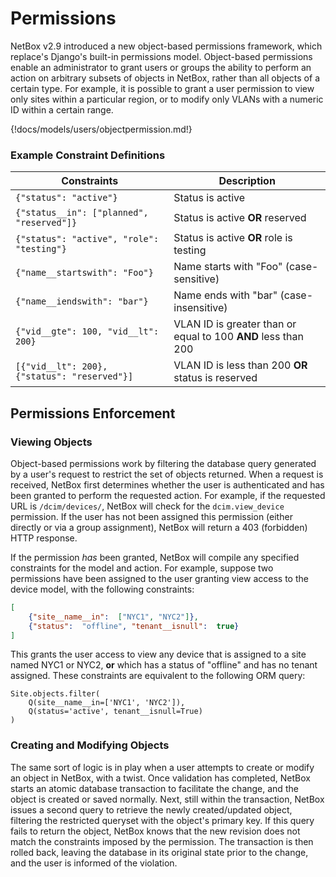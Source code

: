 # Permissions

NetBox v2.9 introduced a new object-based permissions framework, which replace's Django's built-in permissions model. Object-based permissions enable an administrator to grant users or groups the ability to perform an action on arbitrary subsets of objects in NetBox, rather than all objects of a certain type. For example, it is possible to grant a user permission to view only sites within a particular region, or to modify only VLANs with a numeric ID within a certain range.

{!docs/models/users/objectpermission.md!}

### Example Constraint Definitions

| Constraints | Description |
| ----------- | ----------- |
| `{"status": "active"}` | Status is active |
| `{"status__in": ["planned", "reserved"]}` | Status is active **OR** reserved |
| `{"status": "active", "role": "testing"}` | Status is active **OR** role is testing |
| `{"name__startswith": "Foo"}` | Name starts with "Foo" (case-sensitive) |
| `{"name__iendswith": "bar"}` | Name ends with "bar" (case-insensitive) |
| `{"vid__gte": 100, "vid__lt": 200}` | VLAN ID is greater than or equal to 100 **AND** less than 200 |
| `[{"vid__lt": 200}, {"status": "reserved"}]` | VLAN ID is less than 200 **OR** status is reserved |

## Permissions Enforcement

### Viewing Objects

Object-based permissions work by filtering the database query generated by a user's request to restrict the set of objects returned. When a request is received, NetBox first determines whether the user is authenticated and has been granted to perform the requested action. For example, if the requested URL is `/dcim/devices/`, NetBox will check for the `dcim.view_device` permission. If the user has not been assigned this permission (either directly or via a group assignment), NetBox will return a 403 (forbidden) HTTP response.

If the permission _has_ been granted, NetBox will compile any specified constraints for the model and action. For example, suppose two permissions have been assigned to the user granting view access to the device model, with the following constraints:

```json
[
    {"site__name__in":  ["NYC1", "NYC2"]},
    {"status":  "offline", "tenant__isnull":  true}
]
```

This grants the user access to view any device that is assigned to a site named NYC1 or NYC2, **or** which has a status of "offline" and has no tenant assigned. These constraints are equivalent to the following ORM query:

```no-highlight
Site.objects.filter(
    Q(site__name__in=['NYC1', 'NYC2']),
    Q(status='active', tenant__isnull=True)
)
```

### Creating and Modifying Objects

The same sort of logic is in play when a user attempts to create or modify an object in NetBox, with a twist. Once validation has completed, NetBox starts an atomic database transaction to facilitate the change, and the object is created or saved normally. Next, still within the transaction, NetBox issues a second query to retrieve the newly created/updated object, filtering the restricted queryset with the object's primary key. If this query fails to return the object, NetBox knows that the new revision does not match the constraints imposed by the permission. The transaction is then rolled back, leaving the database in its original state prior to the change, and the user is informed of the violation.

